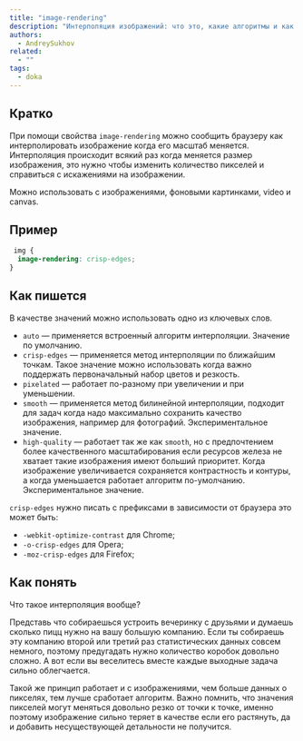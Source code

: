 ```yaml
---
title: "image-rendering"
description: "Интерполяция изображений: что это, какие алгоритмы и как этим управлять?"
authors:
  - AndreySukhov
related:
  - ""
tags:
  - doka
---
```


## Кратко

При помощи свойства `image-rendering` можно сообщить браузеру
как интерполировать изображение когда его масштаб меняется.
Интерполяция происходит всякий раз когда меняется размер изображения, это нужно чтобы изменить
количество пикселей и справиться с искажениями на изображении.

Можно использовать с изображениями, фоновыми картинками, video и canvas.

## Пример
```css
 img {
  image-rendering: crisp-edges;
}

 ```


## Как пишется
В качестве значений можно использовать одно из ключевых слов.

- `auto` — применяется встроенный алгоритм интерполяции. Значение по умолчанию.
- `crisp-edges` — применяется метод интерполяции по ближайшим точкам. Такое значение можно использовать когда важно поддержать первоначальный набор цветов и резкость.
- `pixelated` — pаботает по-разному при увеличении и при уменьшении.
- `smooth` — применяется метод билинейной интерполяции, подходит для задач когда надо максимально сохранить качество изображения, например для фотографий. Экспериментальное значение.
- `high-quality` — работает так же как `smooth`, но с предпочтением более качественного масштабирования если ресурсов железа не хватает такие изображения имеют больший приоритет. Когда изображение увеличивается сохраняется контрастность и контуры, а когда уменьшается работает алгоритм по-умолчанию. Экспериментальное значение.

`crisp-edges` нужно писать с префиксами в зависимости от браузера это может быть:

- `-webkit-optimize-contrast` для Сhrome;
- `-o-crisp-edges` для Opera;
- `-moz-crisp-edges` для Firefox;


## Как понять

Что такое интерполяция вообще?

Представь что собираешься устроить вечеринку с друзьями и думаешь сколько пицц нужно на вашу большую компанию.
Если ты собираешь эту компанию второй или третий раз статистических данных совсем немного, поэтому предугадать нужно количество коробок довольно сложно.
А вот если вы веселитесь вместе каждые выходные задача сильно облегчается.

Такой же принцип работает и с изображениями, чем больше данных о пикселях, тем лучше сработает алгоритм.
Важно помнить, что значения пикселей могут меняться довольно резко от точки к точке, именно
поэтому изображение сильно теряет в качестве если его растянуть, да и добавить несуществующей детальности не получится.



